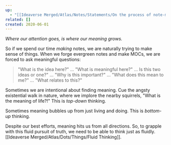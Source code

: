 ```yaml
---
up:
  - "[[Ideaverse Merged/Atlas/Notes/Statements/On the process of note-making]]"
related: []
created: 2020-06-01
---
```

 *Where our attention goes, is where our meaning grows.*

So if we spend our time *making* notes, we are naturally trying to make sense of things. When we forge evergreen notes and make MOCs, we are forced to ask meaningful questions:

> "What is the idea here?" ... "What is meaningful here?" ... Is this two ideas or one?" ... "Why is this important?" ... "What does this mean to me?" ... "What relates to this?"

Sometimes we are intentional about finding meaning. Cue the angsty existential walk in nature, where we implore the nearby squirrels, "What is the meaning of life?!" This is *top-down* thinking.

Sometimes meaning bubbles up from just living and doing. This is *bottom-up* thinking.

Despite our best efforts, meaning hits us from all directions. So, to grapple with this fluid pursuit of truth, we need to be able to think just as fluidly. [[Ideaverse Merged/Atlas/Dots/Things/Fluid Thinking]].